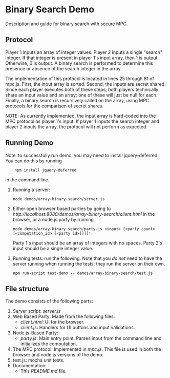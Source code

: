 # Binary Search Demo

Description and guide for binary search with secure MPC. 

## Protocol
Player 1 inputs an array of integer values. Player 2 inputs a single "search" integer. If that integer is present in player 1's 
input array, then 1 is output. Otherwise, 0 is output. A binary search is performed to determine this presence or absence
of the search integer in the array. 

The implementation of this protocol is located in lines 25 through 81 of mpc.js. First, the input array is sorted. Second,
the inputs are secret shared. Since each player executes both of these steps, both players technically share an input value 
and an array; one of these will just be null for each. Finally, a binary search is recursively called on the array, using 
MPC protocols for the comparison of secret shares. 

NOTE: As currently implemented, the input array is hard-coded into the MPC protocol as player 1's input. 
If player 1 inputs the search integer and player 2 inputs the array, the protocol will not perform as expected. 

## Running Demo

Note: to successfully run demo, you may need to install jquery-deferred. You can do this by running

```shell
    npm install jquery-deferred
```
in the command line. 

1. Running a server:
    ```shell
    node demos/array-binary-search/server.js
    ```

2. Either open browser based parties by going to *http://localhost:8080/demos/array-binary-search/client.html* in the browser, or a node.js party by running 
    ```shell
    node demos/array-binary-search/party.js <input> [<party count> [<computation_id> [<party id>]]]]'
    ```
    Party 1's input should be an array of integers with no spaces. Party 2's input should be a single integer value.  

3. Running tests: run the following. Note that you *do not* need to have the server running when running the tests; they run the server on their own.
    ```shell
    npm run-script test-demo -- demos/array-binary-search/test.js
    ```

## File structure
The demo consists of the following parts:
1. Server script: *server.js*
2. Web Based Party: Made from the following files:
    * *client.html*: UI for the browser.
    * *client.js*: Handlers for UI buttons and input validations.
3. Node.js-Based Party: 
    * *party.js*: Main entry point. Parses input from the command line and initializes the computation.
4. The MPC protocol: Implemented in *mpc.js*. This file is used in both the browser and node.js versions of the demo.
5. test.js: mocha unit tests.
6. Documentation:
    * This *README.md* file.

